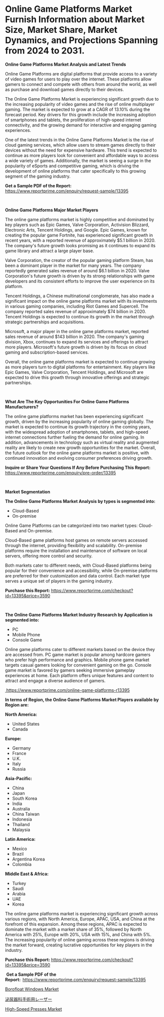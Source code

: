 <p><h1>Online Game Platforms Market Furnish Information about Market Size, Market Share, Market Dynamics, and Projections Spanning from 2024 to 2031.</h1></p><p><strong>Online Game Platforms Market Analysis and Latest Trends</strong></p>
<p><p>Online Game Platforms are digital platforms that provide access to a variety of video games for users to play over the internet. These platforms allow gamers to connect and compete with others from around the world, as well as purchase and download games directly to their devices.</p><p>The Online Game Platforms Market is experiencing significant growth due to the increasing popularity of video games and the rise of online multiplayer gaming. The market is expected to grow at a CAGR of 13.10% during the forecast period. Key drivers for this growth include the increasing adoption of smartphones and tablets, the proliferation of high-speed internet connectivity, and the growing demand for interactive and engaging gaming experiences.</p><p>One of the latest trends in the Online Game Platforms Market is the rise of cloud gaming services, which allow users to stream games directly to their devices without the need for expensive hardware. This trend is expected to continue as more players look for convenient and affordable ways to access a wide variety of games. Additionally, the market is seeing a surge in the popularity of eSports and competitive gaming, which is driving the development of online platforms that cater specifically to this growing segment of the gaming industry.</p></p>
<p><strong>Get a Sample PDF of the Report:&nbsp;</strong> <a href="https://www.reportprime.com/enquiry/request-sample/13395">https://www.reportprime.com/enquiry/request-sample/13395</a></p>
<p>&nbsp;</p>
<p><strong>Online Game Platforms Major Market Players</strong></p>
<p><p>The online game platforms market is highly competitive and dominated by key players such as Epic Games, Valve Corporation, Activision Blizzard, Electronic Arts, Tencent Holdings, and Google. Epic Games, known for creating the popular game Fortnite, has experienced significant growth in recent years, with a reported revenue of approximately $5.1 billion in 2020. The company's future growth looks promising as it continues to expand its game library and attract a large player base.</p><p>Valve Corporation, the creator of the popular gaming platform Steam, has been a dominant player in the market for many years. The company reportedly generated sales revenue of around $6.1 billion in 2020. Valve Corporation's future growth is driven by its strong relationships with game developers and its consistent efforts to improve the user experience on its platform.</p><p>Tencent Holdings, a Chinese multinational conglomerate, has also made a significant impact on the online game platforms market with its investments in various gaming companies, including Riot Games and Supercell. The company reported sales revenue of approximately $74 billion in 2020. Tencent Holdings is expected to continue its growth in the market through strategic partnerships and acquisitions.</p><p>Microsoft, a major player in the online game platforms market, reported sales revenue of around $143 billion in 2020. The company's gaming division, Xbox, continues to expand its services and offerings to attract more players. Microsoft's future growth is driven by its focus on cloud gaming and subscription-based services.</p><p>Overall, the online game platforms market is expected to continue growing as more players turn to digital platforms for entertainment. Key players like Epic Games, Valve Corporation, Tencent Holdings, and Microsoft are expected to drive this growth through innovative offerings and strategic partnerships.</p></p>
<p>&nbsp;</p>
<p><strong>What Are The Key Opportunities For Online Game Platforms Manufacturers?</strong></p>
<p><p>The online game platforms market has been experiencing significant growth, driven by the increasing popularity of online gaming globally. The market is expected to continue its growth trajectory in the coming years, with the widespread adoption of smartphones, tablets, and high-speed internet connections further fueling the demand for online gaming. In addition, advancements in technology such as virtual reality and augmented reality are likely to create new growth opportunities for the market. Overall, the future outlook for the online game platforms market is positive, with continued innovation and evolving consumer preferences driving growth.</p></p>
<p><strong>Inquire or Share Your Questions If Any Before Purchasing This Report:</strong> <a href="https://www.reportprime.com/enquiry/pre-order/13395">https://www.reportprime.com/enquiry/pre-order/13395</a></p>
<p>&nbsp;</p>
<p><strong>Market Segmentation</strong></p>
<p><strong>The Online Game Platforms Market Analysis by types is segmented into:</strong></p>
<p><ul><li>Cloud-Based</li><li>On-premise</li></ul></p>
<p><p>Online Game Platforms can be categorized into two market types: Cloud-Based and On-premise. </p><p>Cloud-Based game platforms host games on remote servers accessed through the internet, providing flexibility and scalability. On-premise platforms require the installation and maintenance of software on local servers, offering more control and security. </p><p>Both markets cater to different needs, with Cloud-Based platforms being popular for their convenience and accessibility, while On-premise platforms are preferred for their customization and data control. Each market type serves a unique set of players in the gaming industry.</p></p>
<p><strong>Purchase this Report:&nbsp;</strong><a href="https://www.reportprime.com/checkout?id=13395&price=3590">https://www.reportprime.com/checkout?id=13395&price=3590</a></p>
<p>&nbsp;</p>
<p><strong>The Online Game Platforms Market Industry Research by Application is segmented into:</strong></p>
<p><ul><li>PC</li><li>Mobile Phone</li><li>Console Game</li></ul></p>
<p><p>Online game platforms cater to different markets based on the device they are accessed from. PC game market is popular among hardcore gamers who prefer high performance and graphics. Mobile phone game market targets casual gamers looking for convenient gaming on the go. Console game market is favored by gamers seeking immersive gameplay experiences at home. Each platform offers unique features and content to attract and engage a diverse audience of gamers.</p></p>
<p><a href="https://www.reportprime.com/online-game-platforms-r13395">&nbsp;https://www.reportprime.com/online-game-platforms-r13395</a></p>
<p><strong>In terms of Region, the Online Game Platforms Market Players available by Region are:</strong></p>
<p>
    <p> <strong> North America: </strong>
        <ul>
            <li>United States</li>
            <li>Canada</li>
        </ul>
        </p> 
    <p> <strong> Europe: </strong>
        <ul>
            <li>Germany</li>
            <li>France</li>
            <li>U.K.</li>
            <li>Italy</li>
            <li>Russia</li>
        </ul>
        </p> 
    <p> <strong> Asia-Pacific: </strong>
        <ul>
            <li>China</li>
            <li>Japan</li>
            <li>South Korea</li>
            <li>India</li>
            <li>Australia</li>
            <li>China Taiwan</li>
            <li>Indonesia</li>
            <li>Thailand</li>
            <li>Malaysia</li>
        </ul>
        </p> 
    <p> <strong> Latin America: </strong>
        <ul>
            <li>Mexico</li>
            <li>Brazil</li>
            <li>Argentina Korea</li>
            <li>Colombia</li>
        </ul>
        </p> 
    <p> <strong> Middle East & Africa: </strong>
        <ul>
            <li>Turkey</li>
            <li>Saudi</li>
            <li>Arabia</li>
            <li>UAE</li>
            <li>Korea</li>
        </ul>
    </p>
    </p>
<p><p>The online game platforms market is experiencing significant growth across various regions, with North America, Europe, APAC, USA, and China at the forefront of this expansion. Among these regions, APAC is expected to dominate the market with a market share of 35%, followed by North America with 25%, Europe with 20%, USA with 15%, and China with 5%. The increasing popularity of online gaming across these regions is driving the market forward, creating lucrative opportunities for key players in the industry.</p></p>
<p><strong>Purchase this Report: </strong><a href="https://www.reportprime.com/checkout?id=13395&price=3590">https://www.reportprime.com/checkout?id=13395&price=3590</a></p>
<p>&nbsp;<strong>Get a Sample PDF of the Report:&nbsp;&nbsp;</strong><a href="https://www.reportprime.com/enquiry/request-sample/13395">https://www.reportprime.com/enquiry/request-sample/13395</a></p>
<p><strong></strong></p>
<p><p><a href="https://view.publitas.com/reportprime-1/analyzing-borofloat-windows-market-global-industry-perspective-and-forecast-2024-to-2031/">Borofloat Windows Market</a></p><p><a href="https://github.com/SkylarDaniel70/Market-Research-Report-List-1/blob/main/442489680241.md">泌尿器科手術用レーザー</a></p><p><a href="https://view.publitas.com/reportprime-1/high-speed-presses-market-comprehensive-assessment-by-type-application-and-geography/">High-Speed Presses Market</a></p></p>